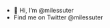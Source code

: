 - 👋 Hi, I’m @milessuter
- Find me on Twitter @milessuter
<!---
milessuter/milessuter is a ✨ special ✨ repository because its `README.md` (this file) appears on your GitHub profile.
You can click the Preview link to take a look at your changes.
--->
